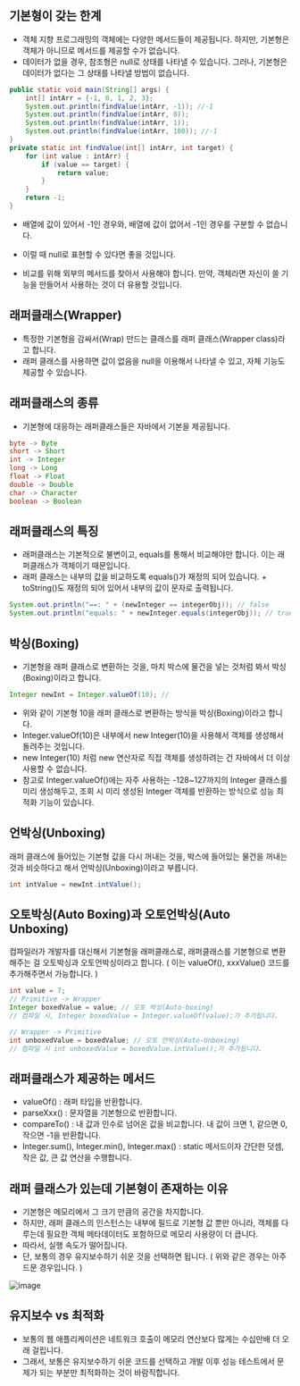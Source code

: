 기본형이 갖는 한계
-----------------------------------------------
- 객체 지향 프로그래밍의 객체에는 다양한 메서드들이 제공됩니다. 하지만, 기본형은 객체가 아니므로 메서드를 제공할 수가 없습니다.
- 데이터가 없을 경우, 참조형은 null로 상태를 나타낼 수 있습니다. 그러나, 기본형은 데이터가 없다는 그 상태를 나타낼 방법이 없습니다.

```java
public static void main(String[] args) {
    int[] intArr = {-1, 0, 1, 2, 3};
    System.out.println(findValue(intArr, -1)); //-1 
    System.out.println(findValue(intArr, 0));
    System.out.println(findValue(intArr, 1));
    System.out.println(findValue(intArr, 100)); //-1
}
private static int findValue(int[] intArr, int target) {
    for (int value : intArr) {
        if (value == target) {
            return value;
        }
    }
    return -1;
}
```
- 배열에 값이 있어서 -1인 경우와, 배열에 값이 없어서 -1인 경우를 구분할 수 없습니다.
- 이럴 때 null로 표현할 수 있다면 좋을 것입니다.

- 비교를 위해 외부의 메서드를 찾아서 사용해야 합니다. 만약, 객체라면 자신이 쓸 기능을 만들어서 사용하는 것이 더 유용할 것입니다.

래퍼클래스(Wrapper)
-----------------------------------------
- 특정한 기본형을 감싸서(Wrap) 만드는 클래스를 래퍼 클래스(Wrapper class)라고 합니다.
- 래퍼 클래스를 사용하면 값이 없음을 null을 이용해서 나타낼 수 있고, 자체 기능도 제공할 수 있습니다.

래퍼클래스의 종류
--------------------------------------
- 기본형에 대응하는 래퍼클래스들은 자바에서 기본을 제공됩니다.
```java
byte -> Byte
short -> Short
int -> Integer
long -> Long
float -> Float
double -> Double
char -> Character
boolean -> Boolean
```

래퍼클래스의 특징
-------------------------------------------
- 래퍼클래스는 기본적으로 불변이고, equals를 통해서 비교해야만 합니다. 이는 래퍼클래스가 객체이기 때문입니다.
- 래퍼 클래스는 내부의 값을 비교하도록 equals()가 재정의 되어 있습니다. + toString()도 재정의 되어 있어서 내부의 값이 문자로 출력됩니다.
  
```java
System.out.println("==: " + (newInteger == integerObj)); // false
System.out.println("equals: " + newInteger.equals(integerObj)); // true 
```
   
박싱(Boxing)
------------------------------------------------
- 기본형을 래퍼 클래스로 변환하는 것을, 마치 박스에 물건을 넣는 것처럼 봐서 박싱(Boxing)이라고 합니다.

```java
Integer newInt = Integer.valueOf(10); // 
```
- 위와 같이 기본형 10을 래퍼 클래스로 변환하는 방식을 박싱(Boxing)이라고 합니다.
- Integer.valueOf(10)은 내부에서 new Integer(10)을 사용해서 객체를 생성해서 돌려주는 것입니다.
- new Integer(10) 처럼 new 연산자로 직접 객체를 생성하려는 건 자바에서 더 이상 사용할 수 없습니다.
- 참고로 Integer.valueOf()에는 자주 사용하는 -128~127까지의 Integer 클래스를 미리 생성해두고, 조회 시 미리 생성된 Integer 객체를 반환하는 방식으로 성능 최적화 기능이 있습니다. 
  
언박싱(Unboxing)
------------------------------------------------
래퍼 클래스에 들어있는 기본형 값을 다시 꺼내는 것을, 박스에 들어있는 물건을 꺼내는 것과 비슷하다고 해서 언박싱(Unboxing)이라고 부릅니다.

```java
int intValue = newInt.intValue();
```

오토박싱(Auto Boxing)과 오토언박싱(Auto Unboxing)
-----------------------------------------------
컴파일러가 개발자를 대신해서 기본형을 래퍼클래스로, 래퍼클래스를 기본형으로 변환해주는 걸 오토박싱과 오토언박싱이라고 합니다. ( 이는 valueOf(), xxxValue() 코드를 추가해주면서 가능합니다. )

```java
int value = 7;
// Primitive -> Wrapper
Integer boxedValue = value; // 오토 박싱(Auto-boxing)
// 컴파일 시, Integer boxedValue = Integer.valueOf(value);가 추가됩니다.

// Wrapper -> Primitive
int unboxedValue = boxedValue; // 오토 언박싱(Auto-Unboxing)
// 컴파일 시 int unboxedValue = boxedValue.intValue();가 추가됩니다.
```

래퍼클래스가 제공하는 메서드
-------------------------------------
- valueOf() : 래퍼 타입을 반환합니다.
- parseXxx() : 문자열을 기본형으로 반환합니다.
- compareTo() : 내 값과 인수로 넘어온 값을 비교합니다. 내 값이 크면 1, 같으면 0, 작으면 -1을 반환합니다.
- Integer.sum(), Integer.min(), Integer.max() : static 메서드이자 간단한 덧셈, 작은 값, 큰 값 연산을 수행합니다.

래퍼 클래스가 있는데 기본형이 존재하는 이유
-----------------------------------------
- 기본형은 메모리에서 그 크기 만큼의 공간을 차지합니다.
- 하지만, 래퍼 클래스의 인스턴스는 내부에 필드로 기본형 값 뿐만 아니라, 객체를 다루는데 필요한 객체 메타데이터도 포함하므로 메모리 사용량이 더 큽니다.
- 따라서, 실행 속도가 떨어집니다.
- 단, 보통의 경우 유지보수하기 쉬운 것을 선택하면 됩니다. ( 위와 같은 경우는 아주 드문 경우입니다. )
  
![image](https://github.com/user-attachments/assets/0cf83d72-cfa5-4e81-8725-c0263b0e4a0a)

유지보수 vs 최적화
-------------------------------------------
- 보통의 웹 애플리케이션은 네트워크 호출이 메모리 연산보다 많게는 수십만배 더 오래 걸립니다.
- 그래서, 보통은 유지보수하기 쉬운 코드를 선택하고 개발 이후 성능 테스트에서 문제가 되는 부분만 최적화하는 것이 바람직합니다.



